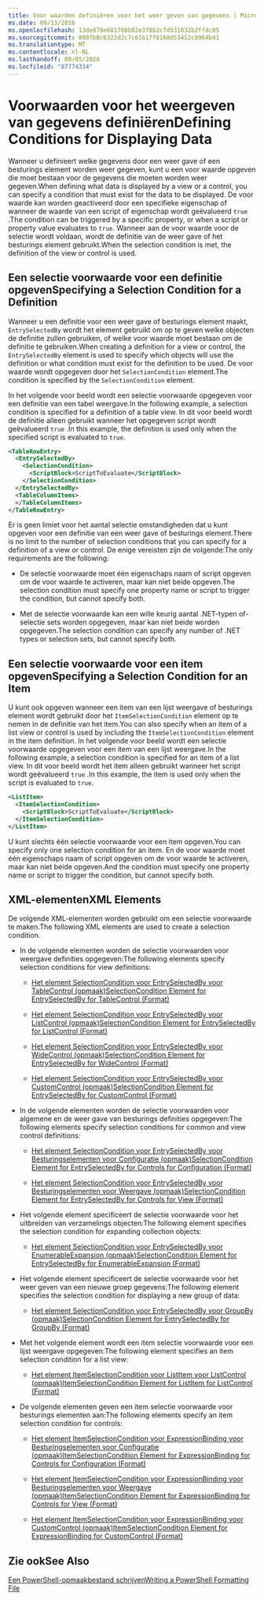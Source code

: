 ```yaml
---
title: Voor waarden definiëren voor het weer geven van gegevens | Microsoft Docs
ms.date: 09/13/2016
ms.openlocfilehash: 13de078e681708b02e378b2c7d531032b2ffdc05
ms.sourcegitcommit: 0907b8c6322d2c7c61b17f8168d53452c8964b41
ms.translationtype: MT
ms.contentlocale: nl-NL
ms.lasthandoff: 08/05/2020
ms.locfileid: "87774334"
---
```

# <a name="defining-conditions-for-displaying-data"></a><span data-ttu-id="6b2ec-102">Voorwaarden voor het weergeven van gegevens definiëren</span><span class="sxs-lookup"><span data-stu-id="6b2ec-102">Defining Conditions for Displaying Data</span></span>

<span data-ttu-id="6b2ec-103">Wanneer u definieert welke gegevens door een weer gave of een besturings element worden weer gegeven, kunt u een voor waarde opgeven die moet bestaan voor de gegevens die moeten worden weer gegeven.</span><span class="sxs-lookup"><span data-stu-id="6b2ec-103">When defining what data is displayed by a view or a control, you can specify a condition that must exist for the data to be displayed.</span></span> <span data-ttu-id="6b2ec-104">De voor waarde kan worden geactiveerd door een specifieke eigenschap of wanneer de waarde van een script of eigenschap wordt geëvalueerd `true` .</span><span class="sxs-lookup"><span data-stu-id="6b2ec-104">The condition can be triggered by a specific property, or when a script or property value evaluates to `true`.</span></span> <span data-ttu-id="6b2ec-105">Wanneer aan de voor waarde voor de selectie wordt voldaan, wordt de definitie van de weer gave of het besturings element gebruikt.</span><span class="sxs-lookup"><span data-stu-id="6b2ec-105">When the selection condition is met, the definition of the view or control is used.</span></span>

## <a name="specifying-a-selection-condition-for-a-definition"></a><span data-ttu-id="6b2ec-106">Een selectie voorwaarde voor een definitie opgeven</span><span class="sxs-lookup"><span data-stu-id="6b2ec-106">Specifying a Selection Condition for a Definition</span></span>

<span data-ttu-id="6b2ec-107">Wanneer u een definitie voor een weer gave of besturings element maakt, `EntrySelectedBy` wordt het element gebruikt om op te geven welke objecten de definitie zullen gebruiken, of welke voor waarde moet bestaan om de definitie te gebruiken.</span><span class="sxs-lookup"><span data-stu-id="6b2ec-107">When creating a definition for a view or control, the `EntrySelectedBy` element is used to specify which objects will use the definition or what condition must exist for the definition to be used.</span></span> <span data-ttu-id="6b2ec-108">De voor waarde wordt opgegeven door het `SelectionCondition` element.</span><span class="sxs-lookup"><span data-stu-id="6b2ec-108">The condition is specified by the `SelectionCondition` element.</span></span>

<span data-ttu-id="6b2ec-109">In het volgende voor beeld wordt een selectie voorwaarde opgegeven voor een definitie van een tabel weergave.</span><span class="sxs-lookup"><span data-stu-id="6b2ec-109">In the following example, a selection condition is specified for a definition of a table view.</span></span> <span data-ttu-id="6b2ec-110">In dit voor beeld wordt de definitie alleen gebruikt wanneer het opgegeven script wordt geëvalueerd `true` .</span><span class="sxs-lookup"><span data-stu-id="6b2ec-110">In this example, the definition is used only when the specified script is evaluated to `true`.</span></span>

```xml
<TableRowEntry>
  <EntrySelectedBy>
    <SelectionCondition>
      <ScriptBlock>ScriptToEvaluate</ScriptBlock>
    </SelectionCondition>
  </EntrySelectedBy>
  <TableColumnItems>
  </TableColumnItems>
</TableRowEntry>

```

<span data-ttu-id="6b2ec-111">Er is geen limiet voor het aantal selectie omstandigheden dat u kunt opgeven voor een definitie van een weer gave of besturings element.</span><span class="sxs-lookup"><span data-stu-id="6b2ec-111">There is no limit to the number of selection conditions that you can specify for a definition of a view or control.</span></span> <span data-ttu-id="6b2ec-112">De enige vereisten zijn de volgende:</span><span class="sxs-lookup"><span data-stu-id="6b2ec-112">The only requirements are the following:</span></span>

- <span data-ttu-id="6b2ec-113">De selectie voorwaarde moet één eigenschaps naam of script opgeven om de voor waarde te activeren, maar kan niet beide opgeven.</span><span class="sxs-lookup"><span data-stu-id="6b2ec-113">The selection condition must specify one property name or script to trigger the condition, but cannot specify both.</span></span>

- <span data-ttu-id="6b2ec-114">Met de selectie voorwaarde kan een wille keurig aantal .NET-typen of-selectie sets worden opgegeven, maar kan niet beide worden opgegeven.</span><span class="sxs-lookup"><span data-stu-id="6b2ec-114">The selection condition can specify any number of .NET types or selection sets, but cannot specify both.</span></span>

## <a name="specifying-a-selection-condition-for-an-item"></a><span data-ttu-id="6b2ec-115">Een selectie voorwaarde voor een item opgeven</span><span class="sxs-lookup"><span data-stu-id="6b2ec-115">Specifying a Selection Condition for an Item</span></span>

<span data-ttu-id="6b2ec-116">U kunt ook opgeven wanneer een item van een lijst weergave of besturings element wordt gebruikt door het `ItemSelectionCondition` element op te nemen in de definitie van het item.</span><span class="sxs-lookup"><span data-stu-id="6b2ec-116">You can also specify when an item of a list view or control is used by including the `ItemSelectionCondition` element in the item definition.</span></span> <span data-ttu-id="6b2ec-117">In het volgende voor beeld wordt een selectie voorwaarde opgegeven voor een item van een lijst weergave.</span><span class="sxs-lookup"><span data-stu-id="6b2ec-117">In the following example, a selection condition is specified for an item of a list view.</span></span> <span data-ttu-id="6b2ec-118">In dit voor beeld wordt het item alleen gebruikt wanneer het script wordt geëvalueerd `true` .</span><span class="sxs-lookup"><span data-stu-id="6b2ec-118">In this example, the item is used only when the script is evaluated to `true`.</span></span>

```xml
<ListItem>
  <ItemSelectionCondition>
    <ScriptBlock>ScriptToEvaluate</ScriptBlock>
  </ItemSelectionCondition>
</ListItem>

```

<span data-ttu-id="6b2ec-119">U kunt slechts één selectie voorwaarde voor een item opgeven.</span><span class="sxs-lookup"><span data-stu-id="6b2ec-119">You can specify only one selection condition for an item.</span></span> <span data-ttu-id="6b2ec-120">En de voor waarde moet één eigenschaps naam of script opgeven om de voor waarde te activeren, maar kan niet beide opgeven.</span><span class="sxs-lookup"><span data-stu-id="6b2ec-120">And the condition must specify one property name or script to trigger the condition, but cannot specify both.</span></span>

## <a name="xml-elements"></a><span data-ttu-id="6b2ec-121">XML-elementen</span><span class="sxs-lookup"><span data-stu-id="6b2ec-121">XML Elements</span></span>

 <span data-ttu-id="6b2ec-122">De volgende XML-elementen worden gebruikt om een selectie voorwaarde te maken.</span><span class="sxs-lookup"><span data-stu-id="6b2ec-122">The following XML elements are used to create a selection condition.</span></span>

- <span data-ttu-id="6b2ec-123">In de volgende elementen worden de selectie voorwaarden voor weergave definities opgegeven:</span><span class="sxs-lookup"><span data-stu-id="6b2ec-123">The following elements specify selection conditions for view definitions:</span></span>

  - [<span data-ttu-id="6b2ec-124">Het element SelectionCondition voor EntrySelectedBy voor TableControl (opmaak)</span><span class="sxs-lookup"><span data-stu-id="6b2ec-124">SelectionCondition Element for EntrySelectedBy for TableControl (Format)</span></span>](./selectioncondition-element-for-entryselectedby-for-tablecontrol-format.md)

  - [<span data-ttu-id="6b2ec-125">Het element SelectionCondition voor EntrySelectedBy voor ListControl (opmaak)</span><span class="sxs-lookup"><span data-stu-id="6b2ec-125">SelectionCondition Element for EntrySelectedBy for ListControl (Format)</span></span>](./selectioncondition-element-for-entryselectedby-for-listcontrol-format.md)

  - [<span data-ttu-id="6b2ec-126">Het element SelectionCondition voor EntrySelectedBy voor WideControl (opmaak)</span><span class="sxs-lookup"><span data-stu-id="6b2ec-126">SelectionCondition Element for EntrySelectedBy for WideControl (Format)</span></span>](./selectioncondition-element-for-entryselectedby-for-widecontrol-format.md)

  - [<span data-ttu-id="6b2ec-127">Het element SelectionCondition voor EntrySelectedBy voor CustomControl (opmaak)</span><span class="sxs-lookup"><span data-stu-id="6b2ec-127">SelectionCondition Element for EntrySelectedBy for CustomControl (Format)</span></span>](./selectioncondition-element-for-entryselectedby-for-customcontrol-format.md)

- <span data-ttu-id="6b2ec-128">In de volgende elementen worden de selectie voorwaarden voor algemene en de weer gave van besturings definities opgegeven:</span><span class="sxs-lookup"><span data-stu-id="6b2ec-128">The following elements specify selection conditions for common and view control definitions:</span></span>

  - [<span data-ttu-id="6b2ec-129">Het element SelectionCondition voor EntrySelectedBy voor Besturingselementen voor Configuratie (opmaak)</span><span class="sxs-lookup"><span data-stu-id="6b2ec-129">SelectionCondition Element for EntrySelectedBy for Controls for Configuration (Format)</span></span>](./selectioncondition-element-for-entryselectedby-for-controls-for-configuration-format.md)

  - [<span data-ttu-id="6b2ec-130">Het element SelectionCondition voor EntrySelectedBy voor Besturingselementen voor Weergave (opmaak)</span><span class="sxs-lookup"><span data-stu-id="6b2ec-130">SelectionCondition Element for EntrySelectedBy for Controls for View (Format)</span></span>](./selectioncondition-element-for-entryselectedby-for-controls-for-view-format.md)

- <span data-ttu-id="6b2ec-131">Het volgende element specificeert de selectie voorwaarde voor het uitbreiden van verzamelings objecten:</span><span class="sxs-lookup"><span data-stu-id="6b2ec-131">The following element specifies the selection condition for expanding collection objects:</span></span>

  - [<span data-ttu-id="6b2ec-132">Het element SelectionCondition voor EntrySelectedBy voor EnumerableExpansion (opmaak)</span><span class="sxs-lookup"><span data-stu-id="6b2ec-132">SelectionCondition Element for EntrySelectedBy for EnumerableExpansion (Format)</span></span>](./selectioncondition-element-for-entryselectedby-for-enumerableexpansion-format.md)

- <span data-ttu-id="6b2ec-133">Het volgende element specificeert de selectie voorwaarde voor het weer geven van een nieuwe groep gegevens:</span><span class="sxs-lookup"><span data-stu-id="6b2ec-133">The following element specifies the selection condition for displaying a new group of data:</span></span>

  - [<span data-ttu-id="6b2ec-134">Het element SelectionCondition voor EntrySelectedBy voor GroupBy (opmaak)</span><span class="sxs-lookup"><span data-stu-id="6b2ec-134">SelectionCondition Element for EntrySelectedBy for GroupBy (Format)</span></span>](./selectioncondition-element-for-entryselectedby-for-groupby-format.md)

- <span data-ttu-id="6b2ec-135">Met het volgende element wordt een item selectie voorwaarde voor een lijst weergave opgegeven:</span><span class="sxs-lookup"><span data-stu-id="6b2ec-135">The following element specifies an item selection condition for a list view:</span></span>

  - [<span data-ttu-id="6b2ec-136">Het element ItemSelectionCondition voor ListItem voor ListControl (opmaak)</span><span class="sxs-lookup"><span data-stu-id="6b2ec-136">ItemSelectionCondition Element for ListItem for ListControl (Format)</span></span>](./itemselectioncondition-element-for-listitem-for-listcontrol-format.md)

- <span data-ttu-id="6b2ec-137">De volgende elementen geven een item selectie voorwaarde voor besturings elementen aan:</span><span class="sxs-lookup"><span data-stu-id="6b2ec-137">The following elements specify an item selection condition for controls:</span></span>

  - [<span data-ttu-id="6b2ec-138">Het element ItemSelectionCondition voor ExpressionBinding voor Besturingselementen voor Configuratie (opmaak)</span><span class="sxs-lookup"><span data-stu-id="6b2ec-138">ItemSelectionCondition Element for ExpressionBinding for Controls for Configuration (Format)</span></span>](./itemselectioncondition-element-for-expressionbinding-for-controls-for-configuration-format.md)

  - [<span data-ttu-id="6b2ec-139">Het element ItemSelectionCondition voor ExpressionBinding voor Besturingselementen voor Weergave (opmaak)</span><span class="sxs-lookup"><span data-stu-id="6b2ec-139">ItemSelectionCondition Element for ExpressionBinding for Controls for View (Format)</span></span>](./itemselectioncondition-element-for-expressionbinding-for-controls-for-view-format.md)

  - [<span data-ttu-id="6b2ec-140">Het element ItemSelectionCondition voor ExpressionBinding voor CustomControl (opmaak)</span><span class="sxs-lookup"><span data-stu-id="6b2ec-140">ItemSelectionCondition Element for ExpressionBinding for CustomControl (Format)</span></span>](./itemselectioncondition-element-for-expressionbinding-for-customcontrol-format.md)

## <a name="see-also"></a><span data-ttu-id="6b2ec-141">Zie ook</span><span class="sxs-lookup"><span data-stu-id="6b2ec-141">See Also</span></span>

[<span data-ttu-id="6b2ec-142">Een PowerShell-opmaakbestand schrijven</span><span class="sxs-lookup"><span data-stu-id="6b2ec-142">Writing a PowerShell Formatting File</span></span>](./writing-a-powershell-formatting-file.md)
